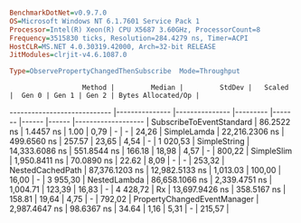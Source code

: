 ```ini

BenchmarkDotNet=v0.9.7.0
OS=Microsoft Windows NT 6.1.7601 Service Pack 1
Processor=Intel(R) Xeon(R) CPU X5687 3.60GHz, ProcessorCount=8
Frequency=3515830 ticks, Resolution=284.4279 ns, Timer=ACPI
HostCLR=MS.NET 4.0.30319.42000, Arch=32-bit RELEASE
JitModules=clrjit-v4.6.1087.0

Type=ObservePropertyChangedThenSubscribe  Mode=Throughput  

```
                      Method |         Median |         StdDev |   Scaled |  Gen 0 | Gen 1 | Gen 2 | Bytes Allocated/Op |
---------------------------- |--------------- |--------------- |--------- |------- |------ |------ |------------------- |
    SubscribeToEventStandard |     86.2522 ns |      1.4457 ns |     1.00 |   0,79 |     - |     - |              24,26 |
                 SimpleLamda | 22,216.2306 ns |    499.6560 ns |   257.57 |  23,65 |  4,54 |     - |           1 020,53 |
                SimpleString | 14,333.6086 ns |    551.8544 ns |   166.18 |  18,98 |  4,57 |     - |             800,22 |
                  SimpleSlim |  1,950.8411 ns |     70.0890 ns |    22.62 |   8,09 |     - |     - |             253,32 |
            NestedCachedPath | 87,376.1203 ns | 12,982.5133 ns | 1,013.03 | 100,00 | 16,00 |     - |           3 955,30 |
                NestedLambda | 86,658.1066 ns |  2,339.4751 ns | 1,004.71 | 123,39 | 16,83 |     - |           4 428,72 |
                          Rx | 13,697.9426 ns |    358.5167 ns |   158.81 |  19,64 |  4,75 |     - |             792,02 |
 PropertyChangedEventManager |  2,987.4647 ns |     98.6367 ns |    34.64 |   1,16 |  5,31 |     - |             215,57 |

